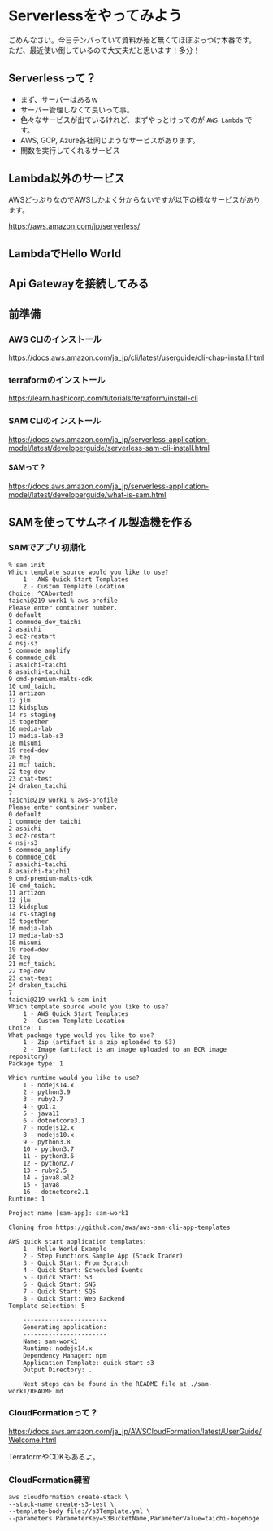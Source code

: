 # Serverlessをやってみよう

ごめんなさい。今日テンパっていて資料が殆ど無くてほぼぶっつけ本番です。
ただ、最近使い倒しているので大丈夫だと思います！多分！

## Serverlessって？

- まず、サーバーはあるｗ
- サーバー管理しなくて良いって事。
- 色々なサービスが出ているけれど、まずやっとけってのが `AWS Lambda` です。
- AWS, GCP, Azure各社同じようなサービスがあります。
- 関数を実行してくれるサービス

## Lambda以外のサービス

AWSどっぷりなのでAWSしかよく分からないですが以下の様なサービスがあります。


https://aws.amazon.com/jp/serverless/


## LambdaでHello World

## Api Gatewayを接続してみる

## 前準備

### AWS CLIのインストール

https://docs.aws.amazon.com/ja_jp/cli/latest/userguide/cli-chap-install.html

### terraformのインストール

https://learn.hashicorp.com/tutorials/terraform/install-cli

### SAM CLIのインストール

https://docs.aws.amazon.com/ja_jp/serverless-application-model/latest/developerguide/serverless-sam-cli-install.html

#### SAMって？

https://docs.aws.amazon.com/ja_jp/serverless-application-model/latest/developerguide/what-is-sam.html


## SAMを使ってサムネイル製造機を作る


### SAMでアプリ初期化

```
% sam init
Which template source would you like to use?
	1 - AWS Quick Start Templates
	2 - Custom Template Location
Choice: ^CAborted!
taichi@219 work1 % aws-profile
Please enter container number.
0 default
1 commude_dev_taichi
2 asaichi
3 ec2-restart
4 nsj-s3
5 commude_amplify
6 commude_cdk
7 asaichi-taichi
8 asaichi-taichi1
9 cmd-premium-malts-cdk
10 cmd_taichi
11 artizon
12 jlm
13 kidsplus
14 rs-staging
15 together
16 media-lab
17 media-lab-s3
18 misumi
19 reed-dev
20 teg
21 mcf_taichi
22 teg-dev
23 chat-test
24 draken_taichi
7
taichi@219 work1 % aws-profile
Please enter container number.
0 default
1 commude_dev_taichi
2 asaichi
3 ec2-restart
4 nsj-s3
5 commude_amplify
6 commude_cdk
7 asaichi-taichi
8 asaichi-taichi1
9 cmd-premium-malts-cdk
10 cmd_taichi
11 artizon
12 jlm
13 kidsplus
14 rs-staging
15 together
16 media-lab
17 media-lab-s3
18 misumi
19 reed-dev
20 teg
21 mcf_taichi
22 teg-dev
23 chat-test
24 draken_taichi
7
taichi@219 work1 % sam init
Which template source would you like to use?
	1 - AWS Quick Start Templates
	2 - Custom Template Location
Choice: 1
What package type would you like to use?
	1 - Zip (artifact is a zip uploaded to S3)	
	2 - Image (artifact is an image uploaded to an ECR image repository)
Package type: 1

Which runtime would you like to use?
	1 - nodejs14.x
	2 - python3.9
	3 - ruby2.7
	4 - go1.x
	5 - java11
	6 - dotnetcore3.1
	7 - nodejs12.x
	8 - nodejs10.x
	9 - python3.8
	10 - python3.7
	11 - python3.6
	12 - python2.7
	13 - ruby2.5
	14 - java8.al2
	15 - java8
	16 - dotnetcore2.1
Runtime: 1

Project name [sam-app]: sam-work1

Cloning from https://github.com/aws/aws-sam-cli-app-templates

AWS quick start application templates:
	1 - Hello World Example
	2 - Step Functions Sample App (Stock Trader)
	3 - Quick Start: From Scratch
	4 - Quick Start: Scheduled Events
	5 - Quick Start: S3
	6 - Quick Start: SNS
	7 - Quick Start: SQS
	8 - Quick Start: Web Backend
Template selection: 5

    -----------------------
    Generating application:
    -----------------------
    Name: sam-work1
    Runtime: nodejs14.x
    Dependency Manager: npm
    Application Template: quick-start-s3
    Output Directory: .
    
    Next steps can be found in the README file at ./sam-work1/README.md
```


### CloudFormationって？

https://docs.aws.amazon.com/ja_jp/AWSCloudFormation/latest/UserGuide/Welcome.html

TerraformやCDKもあるよ。

### CloudFormation練習

```
aws cloudformation create-stack \
--stack-name create-s3-test \
--template-body file://s3Template.yml \
--parameters ParameterKey=S3BucketName,ParameterValue=taichi-hogehoge
```


